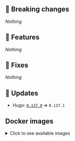 ## :loudspeaker: Breaking changes

*Nothing*


## :tada: Features

*Nothing*


## :bug: Fixes

*Nothing*


## :heartbeat: Updates

* Hugo: [`0.137.0`](https://github.com/floryn90/docker-hugo/releases/tag/0.137.0) => `0.137.1`


## Docker images

<details>
<summary>Click to see available images</summary>

This release is available from Docker Hub as project `floryn90/hugo` with the following tags:

| Alias tags                   | Version specific tags                      |
| ---------------------------- | ------------------------------------------ |
| `busybox`, `latest`          | `0.137.1-busybox`, `0.137.1`                     |
| `busybox-ci`, `ci`           | `0.137.1-busybox-ci`, `0.137.1-ci`               |
| `busybox-onbuild`, `onbuild` | `0.137.1-busybox-onbuild`, `0.137.1-onbuild`     |
| `alpine`                     | `0.137.1-alpine`                              |
| `alpine-ci`                  | `0.137.1-alpine-ci`                           |
| `alpine-onbuild`             | `0.137.1-alpine-onbuild`                      |
| `asciidoctor`                | `0.137.1-asciidoctor`                         |
| `asciidoctor-ci`             | `0.137.1-asciidoctor-ci`                      |
| `asciidoctor-onbuild`        | `0.137.1-asciidoctor-onbuild`                 |
| `pandoc`                     | `0.137.1-pandoc`                              |
| `pandoc-ci`                  | `0.137.1-pandoc-ci`                           |
| `pandoc-onbuild`             | `0.137.1-pandoc-onbuild`                      |
| `ext-alpine`                 | `0.137.1-ext-alpine`                          |
| `ext-alpine-ci`              | `0.137.1-ext-alpine-ci`                       |
| `ext-alpine-onbuild`         | `0.137.1-ext-alpine-onbuild`                  |
| `ext-asciidoctor`            | `0.137.1-ext-asciidoctor`                     |
| `ext-asciidoctor-ci`         | `0.137.1-ext-asciidoctor-ci`                  |
| `ext-asciidoctor-onbuild`    | `0.137.1-ext-asciidoctor-onbuild`             |
| `ext-pandoc`                 | `0.137.1-ext-pandoc`                          |
| `ext-pandoc-ci`              | `0.137.1-ext-pandoc-ci`                       |
| `ext-pandoc-onbuild`         | `0.137.1-ext-pandoc-onbuild`                  |
| `debian`                     | `0.137.1-debian`                              |
| `debian-ci`                  | `0.137.1-debian-ci`                           |
| `debian-onbuild`             | `0.137.1-debian-onbuild`                      |
| `ext-debian`, `ext`, `latest-ext` | `0.137.1-ext-debian`, `0.137.1-ext`         |
| `ext-debian-ci`, `ext-ci`    | `0.137.1-ext-debian-ci`, `0.137.1-ext-ci`        |
| `ext-debian-onbuild`, `ext-onbuild` | `0.137.1-ext-debian-onbuild`, `0.137.1-ext-onbuild` |
| `ubuntu`                     | `0.137.1-ubuntu`                            |
| `ubuntu-ci`                  | `0.137.1-ubuntu-ci`                         |
| `ubuntu-onbuild`             | `0.137.1-ubuntu-onbuild`                    |
| `ext-ubuntu`                 | `0.137.1-ext-ubuntu`                        |
| `ext-ubuntu-ci`              | `0.137.1-ext-ubuntu-ci`                     |
| `ext-ubuntu-onbuild`         | `0.137.1-ext-ubuntu-onbuild`                |
</details>